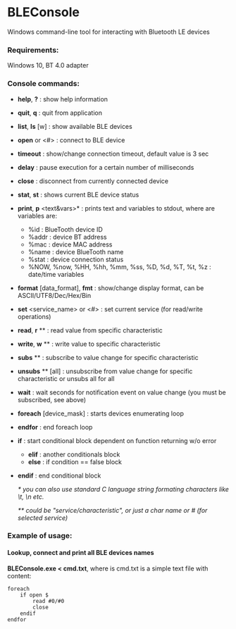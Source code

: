 # BLEConsole
Windows command-line tool for interacting with Bluetooth LE devices

### Requirements:

Windows 10, BT 4.0 adapter

### Console commands:

- **help**, **?**                      : show help information
- **quit**, **q**                      : quit from application
- **list**, **ls** [w]                 : show available BLE devices
- **open** <name> or <#>           : connect to BLE device
- **timeout** <sec>                    : show/change connection timeout, default value is 3 sec
- **delay** <msec>                 : pause execution for a certain number of milliseconds
- **close**                        : disconnect from currently connected device
- **stat**, **st**                     : shows current BLE device status
- **print**, **p** <text&vars>*     : prints text and variables to stdout, where are variables are:
	* %id : BlueTooth device ID
	* %addr : device BT address
	* %mac : device MAC address
	* %name : device BlueTooth name
	* %stat : device connection status
	* %NOW, %now, %HH, %hh, %mm, %ss, %D, %d, %T, %t, %z : date/time variables
- **format** [data_format], **fmt**    : show/change display format, can be ASCII/UTF8/Dec/Hex/Bin
- **set** <service_name> or <#>    : set current service (for read/write operations)
- **read**, **r** <name>**              : read value from specific characteristic
- **write**, **w** <name>** <value>     : write value to specific characteristic
- **subs** <name>**                 : subscribe to value change for specific characteristic
- **unsubs** <name>** [all]         : unsubscribe from value change for specific characteristic or unsubs all for all
- **wait** : wait <timeout> seconds for notification event on value change (you must be subscribed, see above)
- **foreach** [device_mask]        : starts devices enumerating loop
- **endfor**                       : end foreach loop<br/>
- **if** <cmd> <params>            : start conditional block dependent on function returning w/o error
     - **elif**                      : another conditionals block
     - **else**                      : if condition == false block
- **endif**			   : end conditional block
	
  _* you can also use standard C language string formating characters like \\t, \\n etc._
  
  _** <name> could be "service/characteristic", or just a char name or # (for selected service)_

### Example of usage:

#### Lookup, connect and print all BLE devices names

**BLEConsole.exe < cmd.txt**, where is cmd.txt is a simple text file with content:

```
foreach 
	if open $
		read #0/#0
		close
	endif
endfor
```
